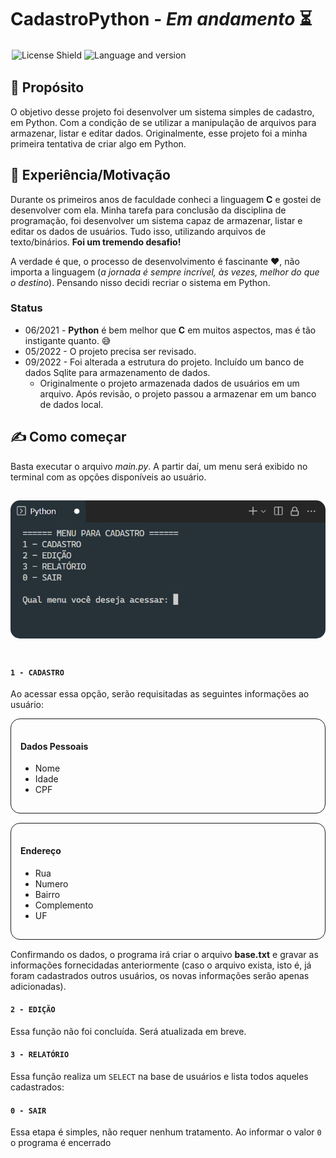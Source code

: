 # CadastroPython - _Em andamento_ ⏳

<div style="display:flex; flex-wrap:wrap">
  <img src="https://img.shields.io/badge/license-MIT-green?style=flat" alt="License Shield" style="padding:2px">
  <img src="https://img.shields.io/badge/python-v.310-blue?style=flat&logo=" alt="Language and version" style="padding:2px">
</div>

## 🎯 Propósito

O objetivo desse projeto foi desenvolver um sistema simples de cadastro, em Python. Com a condição de se utilizar a manipulação de arquivos para armazenar, listar e editar dados. Originalmente, esse projeto foi a minha primeira tentativa de criar algo em Python.

## 🧠 Experiência/Motivação

Durante os primeiros anos de faculdade conheci a linguagem **C** e gostei de desenvolver com ela. Minha tarefa para conclusão da disciplina de programação, foi desenvolver um sistema capaz de armazenar, listar e editar os dados de usuários. Tudo isso, utilizando arquivos de texto/binários. **Foi um tremendo desafio!**

A verdade é que, o processo de desenvolvimento é fascinante ❤, não importa a linguagem (_a jornada é sempre incrível, às vezes, melhor do que o destino_). Pensando nisso decidi recriar o sistema em Python.

### Status

* 06/2021 - **Python** é bem melhor que **C** em muitos aspectos, mas é tão instigante quanto. 😅
* 05/2022 - O projeto precisa ser revisado.
* 09/2022 - Foi alterada a estrutura do projeto. Incluído um banco de dados Sqlite para armazenamento de dados.
  * Originalmente o projeto armazenada dados de usuários em um arquivo. Após revisão, o projeto passou a armazenar em um banco de dados local.

## ✍ Como começar
Basta executar o arquivo _main.py_. A partir daí, um menu será exibido no terminal com as opções disponíveis ao usuário.

<img src="screenshots/menu.png" alt="Menu do programa" style="display: block; margin-left: auto; margin-right: auto; border-radius: 15px"><br>
---

#### `1 - CADASTRO`

Ao acessar essa opção, serão requisitadas as seguintes informações ao usuário:

<div style="border: 1px solid; border-radius: 15px; padding: 15px; margin-bottom: 15px">

#### Dados Pessoais
* Nome
* Idade
* CPF
</div>

<div style="border: 1px solid; border-radius: 15px; padding: 15px; margin-bottom: 15px">

#### Endereço
* Rua
* Numero
* Bairro
* Complemento
* UF
</div>

Confirmando os dados, o programa irá criar o arquivo **base.txt** e gravar as informações fornecidadas anteriormente (caso o arquivo exista, isto é, já foram cadastrados outros usuários, os novas informações serão apenas adicionadas).<br>


#### `2 - EDIÇÃO`

Essa função não foi concluída. Será atualizada em breve.

#### `3 - RELATÓRIO`

Essa função realiza um `SELECT` na base de usuários e lista todos aqueles cadastrados:

#### `0 - SAIR`
Essa etapa é simples, não requer nenhum tratamento. Ao informar o valor `0` o programa é encerrado